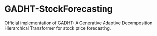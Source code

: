 # GADHT-StockForecasting
Official implementation of GADHT: A Generative Adaptive Decomposition Hierarchical Transformer for stock price forecasting.
